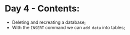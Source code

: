 # Day 4 - Contents: 

* Deleting and recreating a database; 
* With the `INSERT` command we can `add data` into tables;
